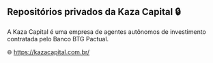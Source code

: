 ## Repositórios privados da Kaza Capital :lock:

A Kaza Capital é uma empresa de agentes autônomos de investimento contratada pelo Banco BTG Pactual.

:globe_with_meridians: https://kazacapital.com.br/

